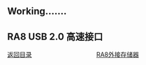 ## Working.......

## RA8 USB 2.0 高速接口




[返回目录](01_overview.md)             [RA8外接存储器](08_storage.md)
